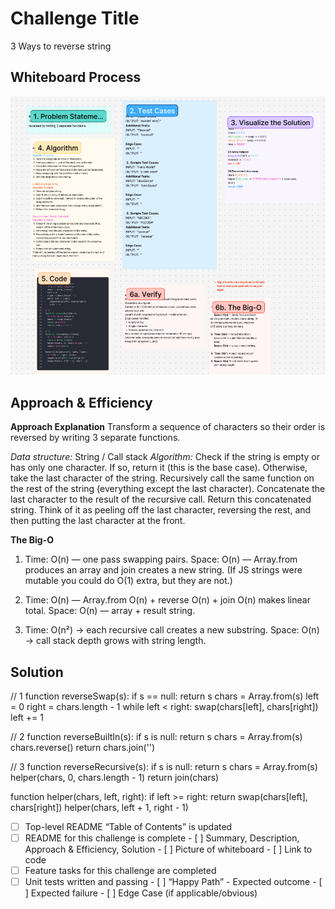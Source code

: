 # Challenge Title
<!-- Challenge Name -->
3 Ways to reverse string

## Whiteboard Process
![Whiteboard Process ](img/reverse-string-3-wp_cc42.png)

## Approach & Efficiency
<!-- What approach did you take? Why? What is the Big O space/time for this approach? -->
**Approach Explanation**
Transform a sequence of characters so their order is reversed by writing 3 separate functions.

*Data structure:* String / Call stack
*Algorithm:*
Check if the string is empty or has only one character. If so, return it (this is the base case).
Otherwise, take the last character of the string.
Recursively call the same function on the rest of the string (everything except the last character).
Concatenate the last character to the result of the recursive call.
Return this concatenated string.
Think of it as peeling off the last character, reversing the rest, and then putting the last character at the front.

**The Big-O**
1. Time: O(n) — one pass swapping pairs.
       Space: O(n) — Array.from produces an array and join creates a new string. (If JS strings were mutable you could do O(1) extra, but they are not.)

2. Time: O(n) — Array.from O(n) + reverse O(n) + join O(n) makes linear total.
      Space: O(n) — array + result string.

3. Time: O(n²) → each recursive call creates a new substring.
      Space: O(n) → call stack depth grows with string length.

## Solution
<!-- Show how to run your code, and examples of it in action -->
// 1
function reverseSwap(s):
  if s == null: return s
  chars = Array.from(s)
  left = 0
  right = chars.length - 1
  while left < right:
    swap(chars[left], chars[right])
    left += 1

// 2
function reverseBuiltIn(s):
  if s is null: return s
  chars = Array.from(s)
  chars.reverse()
  return chars.join('')

// 3
function reverseRecursive(s):
  if s is null: return s
  chars = Array.from(s)
  helper(chars, 0, chars.length - 1)
  return join(chars)

function helper(chars, left, right):
  if left >= right: return
  swap(chars[left], chars[right])
  helper(chars, left + 1, right - 1)


<!-- CHECKLIST: Whiteboard Process -->

 - [ ] Top-level README “Table of Contents” is updated
 - [ ] README for this challenge is complete
       - [ ] Summary, Description, Approach & Efficiency, Solution
       - [ ] Picture of whiteboard
       - [ ] Link to code
 - [ ] Feature tasks for this challenge are completed
 - [ ] Unit tests written and passing
       - [ ] “Happy Path” - Expected outcome
       - [ ] Expected failure
       - [ ] Edge Case (if applicable/obvious)
